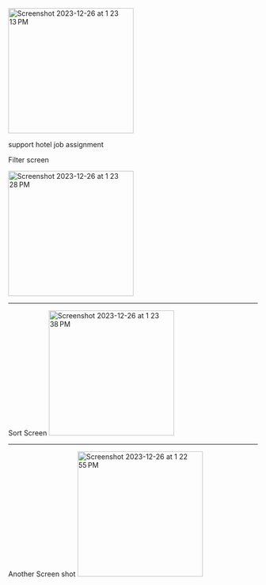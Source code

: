 <img width="253" alt="Screenshot 2023-12-26 at 1 23 13 PM" src="https://github.com/omar11698/hotelcardsforsupporthotel/assets/69009750/f747bc30-2ba0-4d63-9ec1-4f9b85bc0950">

support hotel job assignment

Filter screen 

<img width="253" alt="Screenshot 2023-12-26 at 1 23 28 PM" src="https://github.com/omar11698/hotelcardsforsupporthotel/assets/69009750/13bd25d7-281d-46fc-87d1-b8ec3cfc27fe">


---------------------------
Sort Screen
<img width="253" alt="Screenshot 2023-12-26 at 1 23 38 PM" src="https://github.com/omar11698/hotelcardsforsupporthotel/assets/69009750/544686d9-4585-4766-b23d-82e707d21f8c">

------------------------

Another Screen shot
<img width="253" alt="Screenshot 2023-12-26 at 1 22 55 PM" src="https://github.com/omar11698/hotelcardsforsupporthotel/assets/69009750/b017704a-855c-4e6b-ab20-5e64b1bec9d7">
